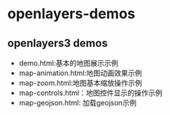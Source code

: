 # openlayers-demos
## openlayers3 demos 

- demo.html:基本的地图展示示例
- map-animation.html:地图动画效果示例
- map-zoom.html:地图基本缩放操作示例 
- map-controls.html：地图控件显示的操作示例
- map-geojson.html: 加载geojson示例
